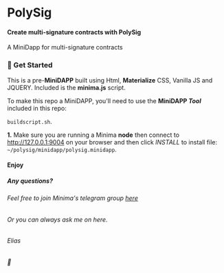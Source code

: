 # PolySig
#### Create multi-signature contracts with PolySig
 A MiniDapp for multi-signature contracts

### :rocket: Get Started
This is a pre-**MiniDAPP** built using Html, **Materialize** CSS, Vanilla JS and JQUERY.  Included is the **minima.js** script.  

To make this repo a MiniDAPP, you'll need to use the **MiniDAPP *Tool*** included in this repo:

   `buildscript.sh`.

**1.** Make sure you are running a Minima **node** then connect to http://127.0.0.1:9004 on your browser and then click _INSTALL_ to install file:
  `~/polysig/minidapp/polysig.minidapp`.

#### Enjoy
##### Any questions?
###### Feel free to join Minima's telegram group [here](https://t.me/Minima_Global)
###### Or you can always ask me on here.
###### Elias 
###### :love_letter:
